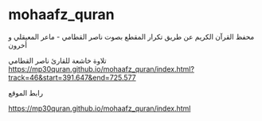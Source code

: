 # mohaafz_quran
محفظ القرآن الكريم عن طريق تكرار المقطع بصوت ناصر القطامي - ماعر المعيقلي و أخرون


تلاوة خاشعة للقارئ ناصر القطامي
https://mp30quran.github.io/mohaafz_quran/index.html?track=46&start=391.647&end=725.577


رابط الموقع

https://mp30quran.github.io/mohaafz_quran/index.html
